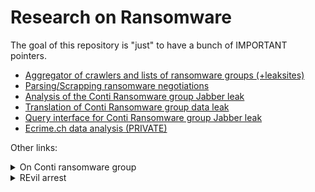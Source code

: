 # Research on Ransomware

The goal of this repository is "just" to have a bunch of IMPORTANT pointers.
- [Aggregator of crawlers and lists of ransomware groups (+leaksites)](https://github.com/jjsantanna/aggregator_crawlers_lists_ransomware_groups_leaksites)
- [Parsing/Scrapping ransomware negotiations](https://github.com/jjsantanna/parsing_ransomware_negotiations)
- [Analysis of the Conti Ransomware group Jabber leak](https://github.com/NorthwaveSecurity/analysis_conti_ransomware_data_leak)
- [Translation of Conti Ransomware group data leak](https://github.com/NorthwaveSecurity/complete_translation_leaked_chats_conti_ransomware) 
- [Query interface for  Conti Ransomware group Jabber leak]()
- [Ecrime.ch data analysis (PRIVATE)](https://github.com/jjsantanna/ecrime_data_analysis) 

Other links:

<details>
<summary> On Conti ransomware group </summary>

- [https://share.vx-underground.org/Conti/](https://share.vx-underground.org/Conti/)
- [https://northwave-security.com/when-the-hackers-get-hacked%E2%80%AF-part-ii/](https://northwave-security.com/when-the-hackers-get-hacked%E2%80%AF-part-ii/)
- [https://northwave-security.com/en/when-the-hackers-get-hacked-part-1-a-blog-series-unveiling-the-conti-ransomware-family/](https://northwave-security.com/en/when-the-hackers-get-hacked-part-1-a-blog-series-unveiling-the-conti-ransomware-family/)
- [https://www.trellix.com/en-au/about/newsroom/stories/threat-labs/conti-leaks-examining-the-panama-papers-of-ransomware.html](https://www.trellix.com/en-au/about/newsroom/stories/threat-labs/conti-leaks-examining-the-panama-papers-of-ransomware.html)
- [https://www.atlanticcouncil.org/in-depth-research-reports/issue-brief/behind-the-rise-of-ransomware/](https://www.atlanticcouncil.org/in-depth-research-reports/issue-brief/behind-the-rise-of-ransomware/)
- [https://www.microsoft.com/security/blog/2022/06/01/using-python-to-unearth-a-goldmine-of-threat-intelligence-from-leaked-chat-logs/](https://www.microsoft.com/security/blog/2022/06/01/using-python-to-unearth-a-goldmine-of-threat-intelligence-from-leaked-chat-logs/)
- [https://github.com/microsoft/msticpy/blob/main/docs/notebooks/ContiLeaksAnalysis.ipynb](https://github.com/microsoft/msticpy/blob/main/docs/notebooks/ContiLeaksAnalysis.ipynb)
- [https://siliconangle.com/2022/07/19/report-find-hackers-linked-conti-ransomware-gang-active/](https://siliconangle.com/2022/07/19/report-find-hackers-linked-conti-ransomware-gang-active/)
- [https://www.bleepingcomputer.com/news/security/conti-ransomware-targeted-intel-firmware-for-stealthy-attacks/](https://www.bleepingcomputer.com/news/security/conti-ransomware-targeted-intel-firmware-for-stealthy-attacks/)
- [https://go.chainalysis.com/rs/503-FAP-074/images/Chainalysis-Crypto-Crime-2021.pdf](https://go.chainalysis.com/rs/503-FAP-074/images/Chainalysis-Crypto-Crime-2021.pdf)
</details>


<details>
<summary> REvil arrest </summary>
  
- [Youtube video of the arrest](https://www.youtube.com/watch?v=OqEWuFmzhzs)
- [BBC on the arrest coverage](https://www.bbc.com/news/technology-59998925)
- [BBC on the reconning](https://www.bbc.com/news/technology-59215167)
  
</details>
